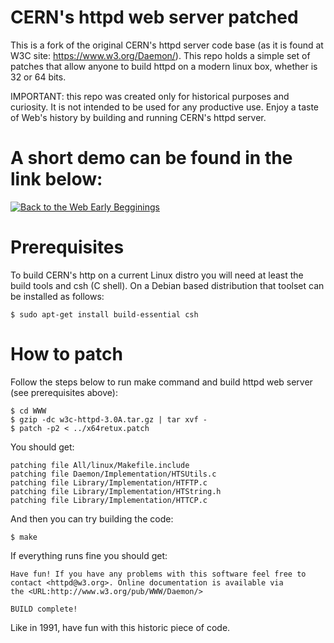 # CERN's httpd web server patched

This is a fork of the original CERN's httpd server code base (as it is found at W3C site: https://www.w3.org/Daemon/).
This repo holds a simple set of patches that allow anyone to build httpd on a modern linux box, whether is 32 or 64 bits.

IMPORTANT: this repo was created only for historical purposes and curiosity. It is not intended to be used for
any productive use.
Enjoy a taste of Web's history by building and running CERN's httpd server.

# A short demo can be found in the link below:

[![Back to the Web Early Begginings](https://img.youtube.com/vi/prC3Cry_fYs/0.jpg)](https://www.youtube.com/watch?v=prC3Cry_fYs "Back to the Web early beginnings: Building CERN httpd, the first Web Server")

# Prerequisites

To build CERN's http on a current Linux distro you will need at least the build tools and csh (C shell). On a Debian based distribution that toolset can be installed as follows:

```
$ sudo apt-get install build-essential csh
```

# How to patch

Follow the steps below to run make command and build httpd web server (see prerequisites above):

```
$ cd WWW
$ gzip -dc w3c-httpd-3.0A.tar.gz | tar xvf -
$ patch -p2 < ../x64retux.patch
```
You should get:

```
patching file All/linux/Makefile.include
patching file Daemon/Implementation/HTSUtils.c
patching file Library/Implementation/HTFTP.c
patching file Library/Implementation/HTString.h
patching file Library/Implementation/HTTCP.c
```

And then you can try building the code:

```
$ make
```

If everything runs fine you should get:

```
Have fun! If you have any problems with this software feel free to
contact <httpd@w3.org>. Online documentation is available via
the <URL:http://www.w3.org/pub/WWW/Daemon/>

BUILD complete!
```

Like in 1991, have fun with this historic piece of code.
